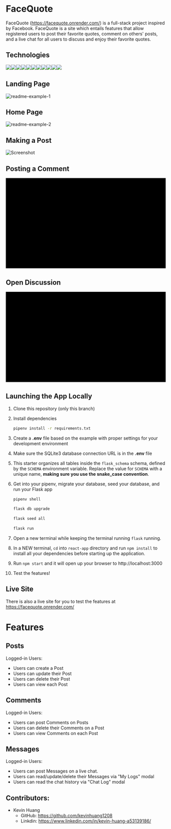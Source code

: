 # FaceQuote

FaceQuote (https://facequote.onrender.com/) is a full-stack project inspired by Facebook. FaceQuote is a site which entails features that allow registered users to post their favorite quotes, comment on others' posts, and a live chat for all users to discuss and enjoy their favorite quotes.

## Technologies

<img src="https://img.shields.io/badge/JavaScript-323330?style=for-the-badge&logo=javascript&logoColor=F7DF1E" /><img src="https://img.shields.io/badge/Python-darkblue?style=for-the-badge&logo=python&logoColor=yellow"/><img src="https://img.shields.io/badge/Flask-white?style=for-the-badge&logo=flask&logoColor=black
" /><img src="https://img.shields.io/badge/SQLAlchemy-maroon?style=for-the-badge&logoColor=black"><img src="https://img.shields.io/badge/PostgreSQL-316192?style=for-the-badge&logo=postgresql&logoColor=white" /><img src="https://img.shields.io/badge/HTML5-E34F26?style=for-the-badge&logo=html5&logoColor=white" /><img src="https://img.shields.io/badge/CSS3-1572B6?style=for-the-badge&logo=css3&logoColor=white" /><img src="https://img.shields.io/badge/React-20232A?style=for-the-badge&logo=react&logoColor=61DAFB" /><img src="https://img.shields.io/badge/Redux-593D88?style=for-the-badge&logo=redux&logoColor=white" /><img src='https://img.shields.io/badge/Amazon%20Web%20Services-yellow?style=for-the-badge&logoColor=black
'/><img src='https://img.shields.io/badge/SocketIo-black?style=for-the-badge&logo=socketio&logoColor=white'/>

## Landing Page

![readme-example-1](https://cdn.discordapp.com/attachments/1117948168353628201/1121820199973306531/image.png)

## Home Page

![readme-example-2](https://cdn.discordapp.com/attachments/1117948168353628201/1121820323503947816/image.png)

## Making a Post

![Screenshot](/documentation/gifs/PostingPost.gif)

## Posting a Comment

![Screenshot](/documentation/gifs/PostingComment.gif)

## Open Discussion

![Screenshot](/documentation/gifs/OpenDiscussion.gif)

## Launching the App Locally

1. Clone this repository (only this branch)

2. Install dependencies

      ```bash
      pipenv install -r requirements.txt
      ```

3. Create a **.env** file based on the example with proper settings for your
   development environment

4. Make sure the SQLite3 database connection URL is in the **.env** file

5. This starter organizes all tables inside the `flask_schema` schema, defined
   by the `SCHEMA` environment variable.  Replace the value for
   `SCHEMA` with a unique name, **making sure you use the snake_case
   convention**.

6. Get into your pipenv, migrate your database, seed your database, and run your Flask app

   ```bash
   pipenv shell
   ```

   ```bash
   flask db upgrade
   ```

   ```bash
   flask seed all
   ```

   ```bash
   flask run
   ```
7. Open a new terminal while keeping the terminal running `flask` running.

8. In a NEW terminal, `cd` into `react-app` directory and run `npm install` to install all your dependencies before starting up the application.

9. Run `npm start` and it will open up your browser to http://localhost:3000

10. Test the features!


## Live Site

There is also a live site for you to test the features at https://facequote.onrender.com/

# Features

## Posts
Logged-in Users:
* Users can create a Post
* Users can update their Post
* Users can delete their Post
* Users can view each Post

## Comments
Logged-in Users:
* Users can post Comments on Posts
* Users can delete their Comments on a Post
* Users can view Comments on each Post

## Messages
Logged-in Users:
* Users can post Messages on a live chat.
* Users can read/update/delete their Messages via "My Logs" modal
* Users can read the chat history via "Chat Log" modal


## Contributors:

* Kevin Huang
   * GitHub: https://github.com/kevinhuang1208
   * Linkdin: https://www.linkedin.com/in/kevin-huang-a53139186/
